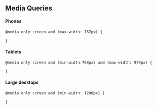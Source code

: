 ##  Media Queries


#### Phones

```
@media only screen and (max-width: 767px) {

}
```

#### Tablets

```
@media only screen and (min-width:768px) and (max-width: 979px) {

}
```

#### Large desktops

```
@media only screen and (min-width: 1200px) {

}
```